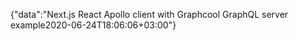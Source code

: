 {"data":"Next.js React Apollo client with Graphcool GraphQL server example2020-06-24T18:06:06+03:00"}
